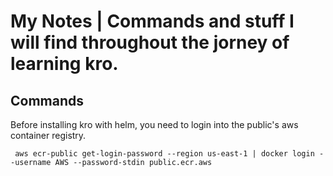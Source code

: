 # My Notes | Commands and stuff I will find throughout the jorney of learning kro.

## Commands
Before installing kro with helm, you need to login into the public's aws container registry.

```console
 aws ecr-public get-login-password --region us-east-1 | docker login --username AWS --password-stdin public.ecr.aws
 ```